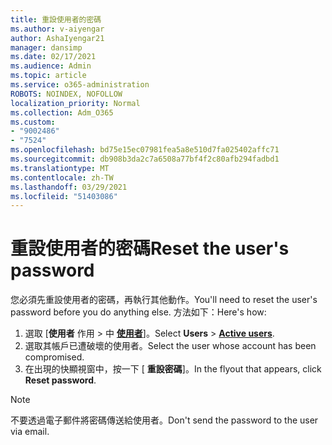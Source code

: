 ```yaml
---
title: 重設使用者的密碼
ms.author: v-aiyengar
author: AshaIyengar21
manager: dansimp
ms.date: 02/17/2021
ms.audience: Admin
ms.topic: article
ms.service: o365-administration
ROBOTS: NOINDEX, NOFOLLOW
localization_priority: Normal
ms.collection: Adm_O365
ms.custom:
- "9002486"
- "7524"
ms.openlocfilehash: bd75e15ec07981fea5a8e510d7fa025402affc71
ms.sourcegitcommit: db908b3da2c7a6508a77bf4f2c80afb294fadbd1
ms.translationtype: MT
ms.contentlocale: zh-TW
ms.lasthandoff: 03/29/2021
ms.locfileid: "51403086"
---
```

# <a name="reset-the-users-password"></a><span data-ttu-id="9e56a-102">重設使用者的密碼</span><span class="sxs-lookup"><span data-stu-id="9e56a-102">Reset the user's password</span></span>

<span data-ttu-id="9e56a-103">您必須先重設使用者的密碼，再執行其他動作。</span><span class="sxs-lookup"><span data-stu-id="9e56a-103">You'll need to reset the user's password before you do anything else.</span></span> <span data-ttu-id="9e56a-104">方法如下：</span><span class="sxs-lookup"><span data-stu-id="9e56a-104">Here's how:</span></span>

1. <span data-ttu-id="9e56a-105">選取 [**使用者** 作用  >  中 **[使用者](https://go.microsoft.com/fwlink/p/?linkid=834822)**]。</span><span class="sxs-lookup"><span data-stu-id="9e56a-105">Select **Users** > **[Active users](https://go.microsoft.com/fwlink/p/?linkid=834822)**.</span></span>
1. <span data-ttu-id="9e56a-106">選取其帳戶已遭破壞的使用者。</span><span class="sxs-lookup"><span data-stu-id="9e56a-106">Select the user whose account has been compromised.</span></span>
1. <span data-ttu-id="9e56a-107">在出現的快顯視窗中，按一下 [ **重設密碼**]。</span><span class="sxs-lookup"><span data-stu-id="9e56a-107">In the flyout that appears, click **Reset password**.</span></span>

> [!NOTE]
> <span data-ttu-id="9e56a-108">不要透過電子郵件將密碼傳送給使用者。</span><span class="sxs-lookup"><span data-stu-id="9e56a-108">Don't send the password to the user via email.</span></span>
